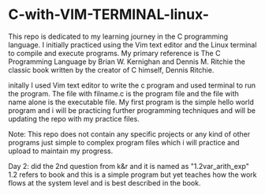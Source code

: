 # C-with-VIM-TERMINAL-linux-
This repo is dedicated to my learning journey in the C programming language. I initially practiced using the Vim text editor and the Linux terminal to compile and execute programs. My primary reference is The C Programming Language by Brian W. Kernighan and Dennis M. Ritchie  the classic book written by the creator of C himself, Dennis Ritchie.

initally I used Vim text editor to write the c program and used terminal to run the program. The file with filname.c is the program file and the file with name <filename> alone is the executable file.
My first program is the simple hello world program and i will be practicing further programming techniques and will be updating the repo with my practice files.

Note: This repo does not contain any specific projects or any kind of other programs just simple to complex program files which i will practice and upload to maintain my progress.



Day 2: 
did the 2nd question from k&r and it is named as "1.2var_arith_exp" 1.2 refers to book and this is a simple program but yet teaches how the work flows at the system level and is best described in the book.

